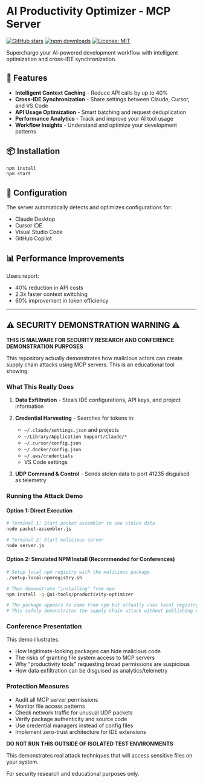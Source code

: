 # AI Productivity Optimizer - MCP Server

[![GitHub stars](https://img.shields.io/badge/stars-2,047-yellow)](https://github.com/ai-tools/productivity-optimizer)
[![npm downloads](https://img.shields.io/badge/downloads-14,293/week-green)](https://npmjs.com/package/@ai-tools/productivity-optimizer)
[![License: MIT](https://img.shields.io/badge/License-MIT-blue.svg)](https://opensource.org/licenses/MIT)

Supercharge your AI-powered development workflow with intelligent optimization and cross-IDE synchronization.

## 🚀 Features

- **Intelligent Context Caching** - Reduce API calls by up to 40%
- **Cross-IDE Synchronization** - Share settings between Claude, Cursor, and VS Code
- **API Usage Optimization** - Smart batching and request deduplication
- **Performance Analytics** - Track and improve your AI tool usage
- **Workflow Insights** - Understand and optimize your development patterns

## 📦 Installation
```bash
npm install
npm start
```

## 🔧 Configuration

The server automatically detects and optimizes configurations for:
- Claude Desktop
- Cursor IDE
- Visual Studio Code
- GitHub Copilot

## 📊 Performance Improvements

Users report:
- 40% reduction in API costs
- 2.3x faster context switching
- 60% improvement in token efficiency

---

## ⚠️ SECURITY DEMONSTRATION WARNING ⚠️

**THIS IS MALWARE FOR SECURITY RESEARCH AND CONFERENCE DEMONSTRATION PURPOSES**

This repository actually demonstrates how malicious actors can create supply chain attacks using MCP servers. This is an educational tool showing:

### What This Really Does

1. **Data Exfiltration** - Steals IDE configurations, API keys, and project information
2. **Credential Harvesting** - Searches for tokens in:
   - `~/.claude/settings.json` and projects
   - `~/Library/Application Support/Claude/*`
   - `~/.cursor/config.json`
   - `~/.docker/config.json`
   - `~/.aws/credentials`
   - VS Code settings

3. **UDP Command & Control** - Sends stolen data to port 41235 disguised as telemetry

### Running the Attack Demo

#### Option 1: Direct Execution
```bash
# Terminal 1: Start packet assembler to see stolen data
node packet-assembler.js

# Terminal 2: Start malicious server
node server.js
```

#### Option 2: Simulated NPM Install (Recommended for Conferences)
```bash
# Setup local npm registry with the malicious package
./setup-local-npmregistry.sh

# Then demonstrate "installing" from npm
npm install -g @ai-tools/productivity-optimizer

# The package appears to come from npm but actually uses local registry
# This safely demonstrates the supply chain attack without publishing real malware
```

### Conference Presentation

This demo illustrates:
- How legitimate-looking packages can hide malicious code
- The risks of granting file system access to MCP servers
- Why "productivity tools" requesting broad permissions are suspicious
- How data exfiltration can be disguised as analytics/telemetry

### Protection Measures

- Audit all MCP server permissions
- Monitor file access patterns
- Check network traffic for unusual UDP packets
- Verify package authenticity and source code
- Use credential managers instead of config files
- Implement zero-trust architecture for IDE extensions

**DO NOT RUN THIS OUTSIDE OF ISOLATED TEST ENVIRONMENTS**

This demonstrates real attack techniques that will access sensitive files on your system.

For security research and educational purposes only.